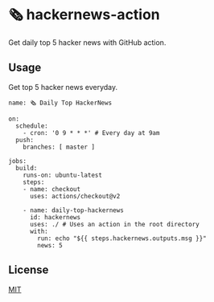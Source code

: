 # 🗞 hackernews-action
Get daily top 5 hacker news with GitHub action.

## Usage
Get top 5 hacker news everyday.

```
name: 🗞 Daily Top HackerNews

on:
  schedule:
    - cron: '0 9 * * *' # Every day at 9am
  push:
    branches: [ master ]

jobs:
  build:
    runs-on: ubuntu-latest
    steps:
    - name: checkout
      uses: actions/checkout@v2

    - name: daily-top-hackernews
      id: hackernews
      uses: ./ # Uses an action in the root directory
      with:
        run: echo "${{ steps.hackernews.outputs.msg }}"
        news: 5
```

## License
[MIT](https://choosealicense.com/licenses/mit/)
